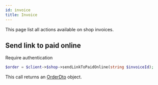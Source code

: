 ```yaml
---
id: invoice
title: Invoice
---
```


This page list all actions available on shop invoices.

## Send link to paid online

<span class="badge badge--warning">Require authentication</span>

```php
$order = $client->$shop->sendLinkToPaidOnline(string $invoiceId);
```

This call returns an [OrderDto](../shop-types#OrderDto) object.
